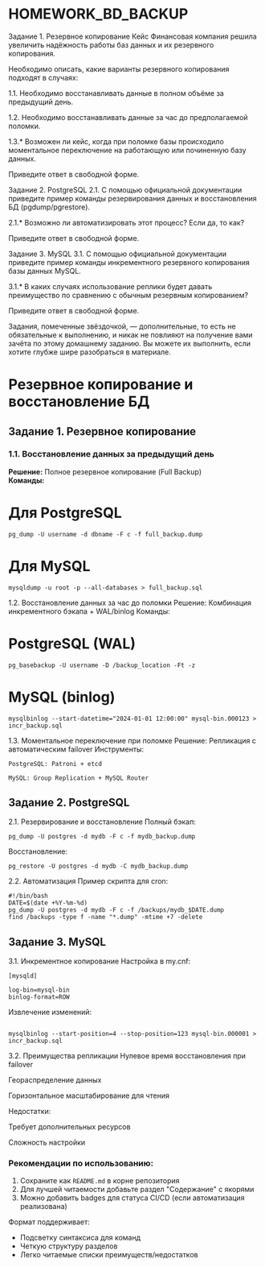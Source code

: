 # HOMEWORK_BD_BACKUP
Задание 1. Резервное копирование
Кейс
Финансовая компания решила увеличить надёжность работы баз данных и их резервного копирования.

Необходимо описать, какие варианты резервного копирования подходят в случаях:

1.1. Необходимо восстанавливать данные в полном объёме за предыдущий день.

1.2. Необходимо восстанавливать данные за час до предполагаемой поломки.

1.3.* Возможен ли кейс, когда при поломке базы происходило моментальное переключение на работающую или починенную базу данных.

Приведите ответ в свободной форме.

Задание 2. PostgreSQL
2.1. С помощью официальной документации приведите пример команды резервирования данных и восстановления БД (pgdump/pgrestore).

2.1.* Возможно ли автоматизировать этот процесс? Если да, то как?

Приведите ответ в свободной форме.

Задание 3. MySQL
3.1. С помощью официальной документации приведите пример команды инкрементного резервного копирования базы данных MySQL.

3.1.* В каких случаях использование реплики будет давать преимущество по сравнению с обычным резервным копированием?

Приведите ответ в свободной форме.

Задания, помеченные звёздочкой, — дополнительные, то есть не обязательные к выполнению, и никак не повлияют на получение вами зачёта по этому домашнему заданию. Вы можете их выполнить, если хотите глубже шире разобраться в материале.




# Резервное копирование и восстановление БД

## Задание 1. Резервное копирование

### 1.1. Восстановление данных за предыдущий день
**Решение:** Полное резервное копирование (Full Backup)  
**Команды:**

# Для PostgreSQL
```
pg_dump -U username -d dbname -F c -f full_backup.dump
```
# Для MySQL
```
mysqldump -u root -p --all-databases > full_backup.sql
```
1.2. Восстановление данных за час до поломки
Решение: Комбинация инкрементного бэкапа + WAL/binlog
Команды:

# PostgreSQL (WAL)
```
pg_basebackup -U username -D /backup_location -Ft -z
```
# MySQL (binlog)
```
mysqlbinlog --start-datetime="2024-01-01 12:00:00" mysql-bin.000123 > incr_backup.sql
```

1.3. Моментальное переключение при поломке
Решение: Репликация с автоматическим failover
Инструменты:

``PostgreSQL: Patroni + etcd``

``MySQL: Group Replication + MySQL Router``

## Задание 2. PostgreSQL
2.1. Резервирование и восстановление
Полный бэкап:

```
pg_dump -U postgres -d mydb -F c -f mydb_backup.dump
```
Восстановление:

```
pg_restore -U postgres -d mydb -C mydb_backup.dump
```
2.2. Автоматизация
Пример скрипта для cron:
```
#!/bin/bash
DATE=$(date +%Y-%m-%d)
pg_dump -U postgres -d mydb -F c -f /backups/mydb_$DATE.dump
find /backups -type f -name "*.dump" -mtime +7 -delete
```

## Задание 3. MySQL
3.1. Инкрементное копирование
Настройка в my.cnf:


```
[mysqld]

log-bin=mysql-bin
binlog-format=ROW
```
Извлечение изменений:
```

mysqlbinlog --start-position=4 --stop-position=123 mysql-bin.000001 > incr_backup.sql
```
3.2. Преимущества репликации
Нулевое время восстановления при failover

Геораспределение данных

Горизонтальное масштабирование для чтения

Недостатки:

Требует дополнительных ресурсов

Сложность настройки



### Рекомендации по использованию:

1. Сохраните как `README.md` в корне репозитория
2. Для лучшей читаемости добавьте раздел "Содержание" с якорями
3. Можно добавить badges для статуса CI/CD (если автоматизация реализована)

Формат поддерживает:
- Подсветку синтаксиса для команд
- Четкую структуру разделов
- Легко читаемые списки преимуществ/недостатков

